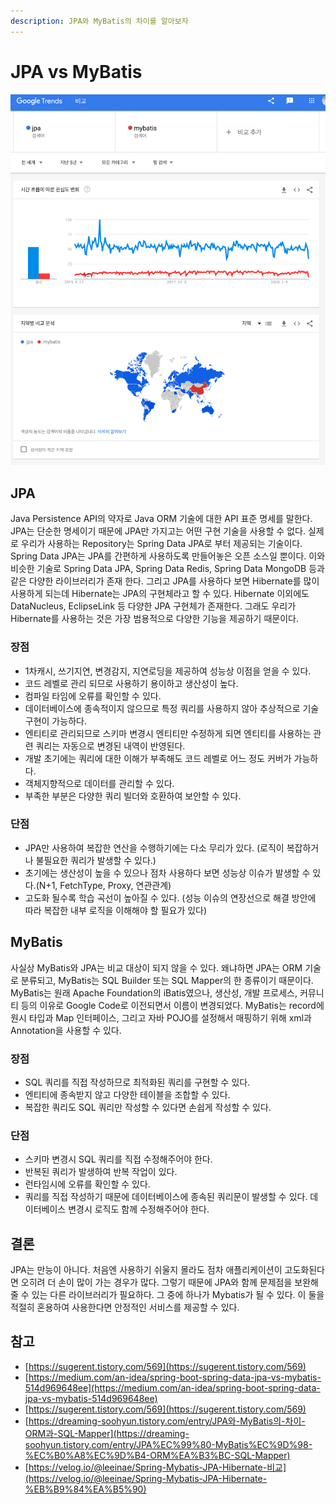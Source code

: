 ```yaml
---
description: JPA와 MyBatis의 차이를 알아보자
---
```


# JPA vs MyBatis

![](<../.gitbook/assets/image (55).png>)

## JPA

Java Persistence API의 약자로 Java ORM 기술에 대한 API 표준 명세를 말한다. JPA는 단순한 명세이기 때문에 JPA만 가지고는 어떤 구현 기술을 사용할 수 없다. 실제로 우리가 사용하는 Repository는 Spring Data JPA로 부터 제공되는 기술이다. Spring Data JPA는 JPA를 간편하게 사용하도록 만들어놓은 오픈 소스일 뿐이다. 이와 비슷한 기술로 Spring Data JPA, Spring Data Redis, Spring Data MongoDB 등과 같은 다양한 라이브러리가 존재 한다. 그리고 JPA를 사용하다 보면 Hibernate를 많이 사용하게 되는데 Hibernate는 JPA의 구현체라고 할 수 있다. Hibernate 이외에도 DataNucleus, EclipseLink 등 다양한 JPA 구현체가 존재한다. 그래도 우리가 Hibernate를 사용하는 것은 가장 범용적으로 다양한 기능을 제공하기 때문이다.

### 장점

* 1차캐시, 쓰기지연, 변경감지, 지연로딩을 제공하여 성능상 이점을 얻을 수 있다.
* 코드 레벨로 관리 되므로 사용하기 용이하고 생산성이 높다.
* 컴파일 타임에 오류를 확인할 수 있다.
* 데이터베이스에 종속적이지 않으므로 특정 쿼리를 사용하지 않아 추상적으로 기술 구현이 가능하다.
* 엔티티로 관리되므로 스키마 변경시 엔티티만 수정하게 되면 엔티티를 사용하는 관련 쿼리는 자동으로 변경된 내역이 반영된다.
* 개발 초기에는 쿼리에 대한 이해가 부족해도 코드 레벨로 어느 정도 커버가 가능하다.
* 객체지향적으로 데이터를 관리할 수 있다.
* 부족한 부분은 다양한 쿼리 빌더와 호환하여 보안할 수 있다.

### 단점

* JPA만 사용하여 복잡한 연산을 수행하기에는 다소 무리가 있다. (로직이 복잡하거나 불필요한 쿼리가 발생할 수 있다.)
* 초기에는 생산성이 높을 수 있으나 점차 사용하다 보면 성능상 이슈가 발생할 수 있다.(N+1, FetchType, Proxy, 연관관계)
* 고도화 될수록 학습 곡선이 높아질 수 있다. (성능 이슈의 연장선으로 해결 방안에 따라 복잡한 내부 로직을 이해해야 할 필요가 있다)

## MyBatis

사실상 MyBatis와 JPA는 비교 대상이 되지 않을 수 있다. 왜냐하면 JPA는 ORM 기술로 분류되고, MyBatis는 SQL Builder 또는 SQL Mapper의 한 종류이기 때문이다. MyBatis는 원래 Apache Foundation의 iBatis였으나, 생산성, 개발 프로세스, 커뮤니티 등의 이유로 Google Code로 이전되면서 이름이 변경되었다. MyBatis는 record에 원시 타입과 Map 인터페이스, 그리고 자바 POJO를 설정해서 매핑하기 위해 xml과 Annotation을 사용할 수 있다.

### 장점

* SQL 쿼리를 직접 작성하므로 최적화된 쿼리를 구현할 수 있다.
* 엔티티에 종속받지 않고 다양한 테이블을 조합할 수 있다.
* 복잡한 쿼리도 SQL 쿼리만 작성할 수 있다면 손쉽게 작성할 수 있다.

### 단점

* 스키마 변경시 SQL 쿼리를 직접 수정해주어야 한다.
* 반복된 쿼리가 발생하여 반복 작업이 있다.
* 런타임시에 오류를 확인할 수 있다.
* 쿼리를 직접 작성하기 때문에 데이터베이스에 종속된 쿼리문이 발생할 수 있다. 데이터베이스 변경시 로직도 함께 수정해주어야 한다.

## 결론

JPA는 만능이 아니다. 처음엔 사용하기 쉬울지 몰라도 점차 애플리케이션이 고도화된다면 오히려 더 손이 많이 가는 경우가 많다. 그렇기 때문에 JPA와 함께 문제점을 보완해 줄 수 있는 다른 라이브러리가 필요하다. 그 중에 하나가 Mybatis가 될 수 있다. 이 둘을 적절히 혼용하여 사용한다면 안정적인 서비스를 제공할 수 있다.

## 참고

* [https://sugerent.tistory.com/569](https://sugerent.tistory.com/569)
* [https://medium.com/an-idea/spring-boot-spring-data-jpa-vs-mybatis-514d969648ee](https://medium.com/an-idea/spring-boot-spring-data-jpa-vs-mybatis-514d969648ee)
* [https://sugerent.tistory.com/569](https://sugerent.tistory.com/569)
* [https://dreaming-soohyun.tistory.com/entry/JPA와-MyBatis의-차이-ORM과-SQL-Mapper](https://dreaming-soohyun.tistory.com/entry/JPA%EC%99%80-MyBatis%EC%9D%98-%EC%B0%A8%EC%9D%B4-ORM%EA%B3%BC-SQL-Mapper)
* [https://velog.io/@leeinae/Spring-Mybatis-JPA-Hibernate-비교](https://velog.io/@leeinae/Spring-Mybatis-JPA-Hibernate-%EB%B9%84%EA%B5%90)
